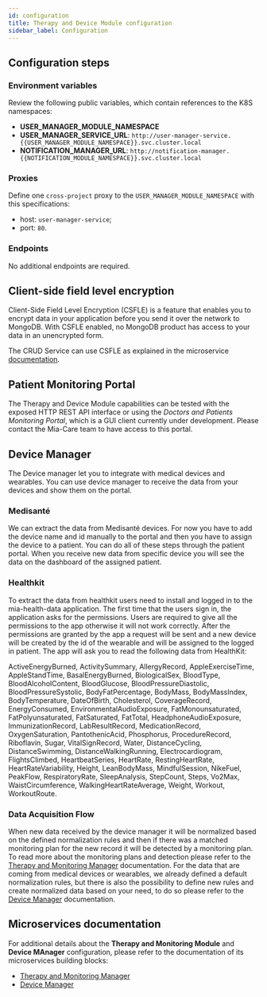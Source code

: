 ```yaml
---
id: configuration
title: Therapy and Device Module configuration
sidebar_label: Configuration
---
```


<!--
WARNING: this file was automatically generated by Mia-Platform Doc Aggregator.
DO NOT MODIFY IT BY HAND.
Instead, modify the source file and run the aggregator to regenerate this file.
-->

## Configuration steps

### Environment variables

Review the following public variables, which contain references to the K8S namespaces:

- **USER_MANAGER_MODULE_NAMESPACE**
- **USER_MANAGER_SERVICE_URL**: `http://user-manager-service.{{USER_MANAGER_MODULE_NAMESPACE}}.svc.cluster.local`
- **NOTIFICATION_MANAGER_URL**: `http://notification-manager.{{NOTIFICATION_MODULE_NAMESPACE}}.svc.cluster.local`

### Proxies

Define one `cross-project` proxy to the `USER_MANAGER_MODULE_NAMESPACE` with this specifications:

- host: `user-manager-service`;
- port: `80`.

### Endpoints

No additional endpoints are required.

## Client-side field level encryption

Client-Side Field Level Encryption (CSFLE) is a feature that enables you to encrypt data in your application before you send it over the network to MongoDB. With CSFLE enabled, no MongoDB product has access to your data in an unencrypted form.

The CRUD Service can use CSFLE as explained in the microservice [documentation][mia-crud-service-csfle].

## Patient Monitoring Portal

The Therapy and Device Module capabilities can be tested with the exposed HTTP REST API interface or using the *Doctors and Patients Monitoring Portal*, which is a GUI client currently under development. Please contact the Mia-Care team to have access to this portal. 

## Device Manager

The Device manager let you to integrate with medical devices and wearables.
You can use device manager to receive the data from your devices and show them on the portal.

### Medisanté

We can extract the data from Medisanté devices. For now you have to add the device name and id manually to the portal and then you have to assign the device to a patient.
You can do all of these steps through the patient portal. 
When you receive new data from specific device you will see the data on the dashboard of the assigned patient.

### Healthkit

To extract the data from healthkit users need to install and logged in to the mia-health-data application. The first time that the users sign in, the application asks for the permissions.  Users are required to give all the permissions to the app otherwise it will not work correctly.
After the permissions are granted by the app a request will be sent and a new device will be created by the id of the wearable and will be assigned to the logged in patient.
The app will ask you to read the following data from HealthKit:

ActiveEnergyBurned, ActivitySummary, AllergyRecord, AppleExerciseTime, AppleStandTime, BasalEnergyBurned, BiologicalSex, BloodType, BloodAlcoholContent, BloodGlucose, BloodPressureDiastolic, BloodPressureSystolic, BodyFatPercentage, BodyMass, BodyMassIndex, BodyTemperature, DateOfBirth, Cholesterol, CoverageRecord, EnergyConsumed, EnvironmentalAudioExposure, FatMonounsaturated, FatPolyunsaturated, FatSaturated, FatTotal, HeadphoneAudioExposure, ImmunizationRecord, LabResultRecord, MedicationRecord, OxygenSaturation, PantothenicAcid, Phosphorus, ProcedureRecord, Riboflavin, Sugar, VitalSignRecord, Water, DistanceCycling, DistanceSwimming, DistanceWalkingRunning, Electrocardiogram, FlightsClimbed, HeartbeatSeries, HeartRate, RestingHeartRate, HeartRateVariability, Height, LeanBodyMass, MindfulSession, NikeFuel, PeakFlow, RespiratoryRate, SleepAnalysis, StepCount, Steps, Vo2Max, WaistCircumference, WalkingHeartRateAverage, Weight, Workout, WorkoutRoute.


### Data Acquisition Flow

When new data received by the device manager it will be normalized based on the defined normalization rules and then if there was a matched monitoring plan for the new record it will be detected by a monitoring plan. To read more about the monitoring plans and detection please refer to the [Therapy and Monitoring Manager][mia-therapy-and-monitoring-manager] documentation.
For the data that are coming from medical devices or wearables, we already defined a default normalization rules, but there is also the possibility to define new rules and create normalized data based on your need, to do so please refer to the [Device Manager][mia-device-manager] documentation.


## Microservices documentation

For additional details about the **Therapy and Monitoring Module** and **Device MAnager** configuration, please refer to the documentation of its microservices building blocks:

- [Therapy and Monitoring Manager][mia-therapy-and-monitoring-manager]
- [Device Manager][mia-device-manager]


[mia-crud-service-csfle]: /runtime_suite/crud-service/encryption_configuration
[mia-therapy-and-monitoring-manager]: /runtime_suite/therapy-and-monitoring-manager/overview
[mia-device-manager]: /runtime_suite/device-manager/overview
[notification-manager]: /runtime_suite/notification-manager-service/10_overview.md
[tmm-notifications]: /runtime_suite/therapy-and-monitoring-manager/10_overview.md#notifications
